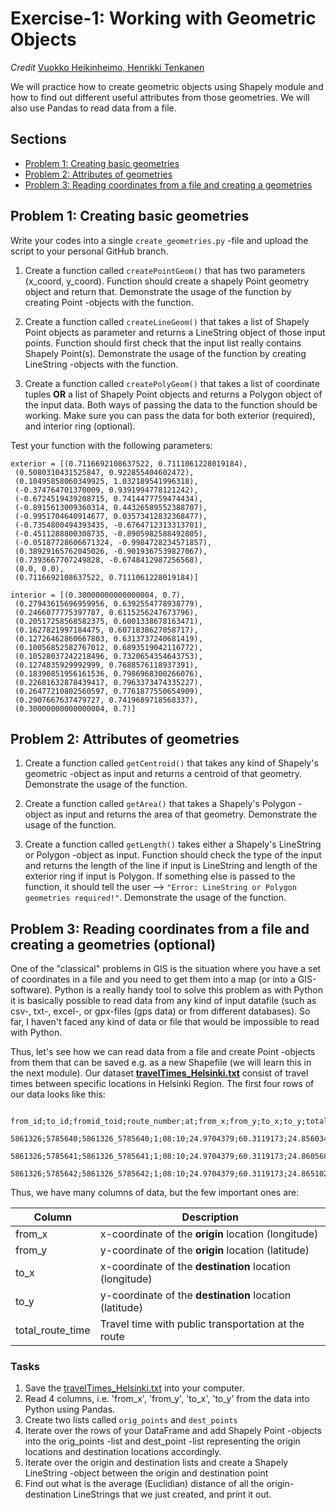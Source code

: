 # Exercise-1: Working with Geometric Objects

*Credit*
[Vuokko Heikinheimo, Henrikki Tenkanen](https://automating-gis-processes.github.io/)

We will practice how to create geometric objects using Shapely module and how to find out different useful attributes from those geometries.
We will also use Pandas to read data from a file.

## Sections

 - [Problem 1: Creating basic geometries](#problem-1-creating-basic-geometries)
 - [Problem 2: Attributes of geometries](#problem-2-attributes-of-geometries)
 - [Problem 3: Reading coordinates from a file and creating a geometries](#problem-3-Reading-coordinates-from-a-file-and-creating-a-geometries-(optional))

## Problem 1: Creating basic geometries

Write your codes into a single `create_geometries.py` -file and upload the script to your personal GitHub branch.

1. Create a function called `createPointGeom()` that has two parameters (x_coord, y_coord). Function should create a shapely Point geometry object and return that.
Demonstrate the usage of the function by creating Point -objects with the function.

2. Create a function called `createLineGeom()` that takes a list of Shapely Point objects as parameter and returns a
LineString object of those input points. Function should first check that the input list really contains Shapely Point(s).
Demonstrate the usage of the function by creating LineString -objects with the function.

3. Create a function called `createPolyGeom()` that takes a list of coordinate tuples **OR** a list of Shapely Point objects and returns a Polygon object of the input data. Both ways of passing the data to the function should be working.
Make sure you can pass the data for both exterior (required), and interior ring (optional).

Test your function with the following parameters:

```
exterior = [(0.7116692108637522, 0.7111061228019184),
 (0.5080310431525847, 0.922855404602472),
 (0.10495858060349925, 1.032189541996318),
 (-0.374764701370009, 0.9391994778121242),
 (-0.6724519439208715, 0.7414477759474434),
 (-0.8915613009360314, 0.44326589552388707),
 (-0.9951704640914677, 0.03573412832368477),
 (-0.7354800494393435, -0.6764712313313701),
 (-0.4511288800308735, -0.8905982588492805),
 (-0.05187728606671324, -0.9984728234571857),
 (0.38929165762045026, -0.9019367539827067),
 (0.7393667707249828, -0.6748412987256568),
 (0.0, 0.0),
 (0.7116692108637522, 0.7111061228019184)]

interior = [(0.30000000000000004, 0.7),
 (0.27943615696959956, 0.6392554778938779),
 (0.2466077775397787, 0.6115256247673796),
 (0.20517258568582375, 0.6001338678163471),
 (0.1627821997184475, 0.6071838627058717),
 (0.12726462860667803, 0.6313737240681419),
 (0.10056852582767012, 0.6893519042116772),
 (0.10528037242218496, 0.7320654354643753),
 (0.1274835929992999, 0.7688576118937391),
 (0.18390851956161536, 0.7986968300266076),
 (0.22681632878439417, 0.7963373474335227),
 (0.26477210802560597, 0.7761877550654909),
 (0.2907667637479727, 0.7419689718568337),
 (0.30000000000000004, 0.7)]
```

## Problem 2: Attributes of geometries

1. Create a function called `getCentroid()` that takes any kind of Shapely's geometric -object as input and returns a centroid of that geometry. Demonstrate the usage of the function.

2. Create a function called `getArea()` that takes a Shapely's Polygon -object as input and returns the area of that geometry. Demonstrate the usage of the function.

3. Create a function called `getLength()` takes either a Shapely's LineString or Polygon -object as input. Function should check the type of the input and returns the length of
the line if input is LineString and length of the exterior ring if input is Polygon. If something else is passed to the function,
it should tell the user --> `"Error: LineString or Polygon geometries required!"`.  Demonstrate the usage of the function.

## Problem 3: Reading coordinates from a file and creating a geometries (optional)

One of the "classical" problems in GIS is the situation where you have a set of coordinates in a file and you need to get them into a map (or into a GIS-software). Python is a really handy tool to solve this problem as with Python it is basically possible to read data from any kind of input datafile (such as csv-, txt-, excel-, or gpx-files (gps data) or from different databases).
So far, I haven't faced any kind of data or file that would be impossible to read with Python.

Thus, let's see how we can read data from a file and create Point -objects from them that can be saved e.g. as a new Shapefile (we will learn this in the next module).
Our dataset **[travelTimes_Helsinki.txt](data/travelTimes_Helsinki.txt)** consist of
travel times between specific locations in Helsinki Region. The first four rows of our data looks like this:

```
   from_id;to_id;fromid_toid;route_number;at;from_x;from_y;to_x;to_y;total_route_time;route_time;route_distance;route_total_lines
   5861326;5785640;5861326_5785640;1;08:10;24.9704379;60.3119173;24.8560344;60.399940599999994;125.0;99.0;22917.6;2.0
   5861326;5785641;5861326_5785641;1;08:10;24.9704379;60.3119173;24.8605682;60.4000135;123.0;102.0;23123.5;2.0
   5861326;5785642;5861326_5785642;1;08:10;24.9704379;60.3119173;24.865102;60.4000863;125.0;103.0;23241.3;2.0
```

Thus, we have many columns of data, but the few important ones are:

| Column | Description |
|--------|-------------|
| from_x | x-coordinate of the **origin** location (longitude) |
| from_y | y-coordinate of the **origin** location (latitude) |
| to_x   | x-coordinate of the **destination** location (longitude)|
| to_y   | y-coordinate of the **destination** location (latitude) |
| total_route_time | Travel time with public transportation at the route |

### Tasks

1. Save the [travelTimes_Helsinki.txt](data/travelTimes_Helsinki.txt) into your computer.
2. Read 4 columns, i.e. 'from_x', 'from_y', 'to_x', 'to_y' from the data into Python using Pandas.
3. Create two lists called `orig_points` and `dest_points`
4. Iterate over the rows of your DataFrame and add Shapely Point -objects into the orig_points -list and dest_point -list representing the origin locations and destination locations accordingly.
5. Iterate over the origin and destination lists and create a Shapely LineString -object between the origin and destination point
6. Find out what is the average (Euclidian) distance of all the origin-destination LineStrings that we just created, and print it out.
